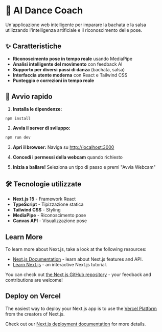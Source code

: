 # 🕺 AI Dance Coach

Un'applicazione web intelligente per imparare la bachata e la salsa utilizzando l'intelligenza artificiale e il riconoscimento delle pose.

## ✨ Caratteristiche

- **Riconoscimento pose in tempo reale** usando MediaPipe
- **Analisi intelligente del movimento** con feedback AI
- **Supporto per diversi passi di danza** (bachata, salsa)
- **Interfaccia utente moderna** con React e Tailwind CSS
- **Punteggio e correzioni in tempo reale**

## 🚀 Avvio rapido

1. **Installa le dipendenze:**
```bash
npm install
```

2. **Avvia il server di sviluppo:**
```bash
npm run dev
```

3. **Apri il browser:** Naviga su [http://localhost:3000](http://localhost:3000)

4. **Concedi i permessi della webcam** quando richiesto

5. **Inizia a ballare!** Seleziona un tipo di passo e premi "Avvia Webcam"

## 🛠️ Tecnologie utilizzate

- **Next.js 15** - Framework React
- **TypeScript** - Tipizzazione statica
- **Tailwind CSS** - Styling
- **MediaPipe** - Riconoscimento pose
- **Canvas API** - Visualizzazione pose

## Learn More

To learn more about Next.js, take a look at the following resources:

- [Next.js Documentation](https://nextjs.org/docs) - learn about Next.js features and API.
- [Learn Next.js](https://nextjs.org/learn) - an interactive Next.js tutorial.

You can check out [the Next.js GitHub repository](https://github.com/vercel/next.js) - your feedback and contributions are welcome!

## Deploy on Vercel

The easiest way to deploy your Next.js app is to use the [Vercel Platform](https://vercel.com/new?utm_medium=default-template&filter=next.js&utm_source=create-next-app&utm_campaign=create-next-app-readme) from the creators of Next.js.

Check out our [Next.js deployment documentation](https://nextjs.org/docs/app/building-your-application/deploying) for more details.
